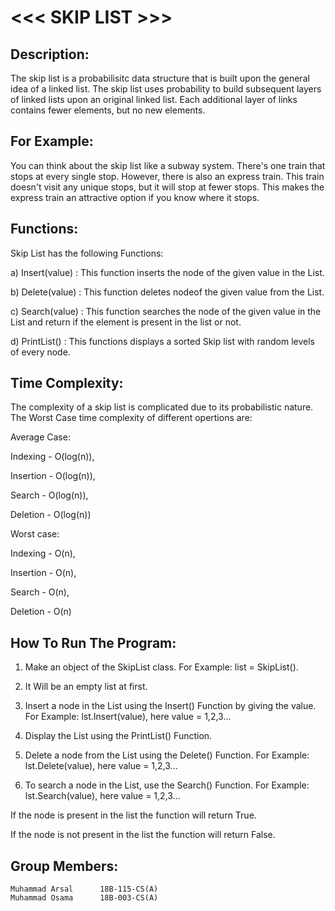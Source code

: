 # <<< SKIP LIST >>>

## Description:
The skip list is a probabilisitc data structure that is built upon the general idea of a linked list. The skip list uses probability to build subsequent layers of linked lists upon an original linked list. Each additional layer of links contains fewer elements, but no new elements.

## For Example: 
You can think about the skip list like a subway system.
There's one train that stops at every single stop. However, there is also an express train. This train doesn't visit any unique stops, but it will stop at fewer stops. 
This makes the express train an attractive option if you know where it stops.

## Functions:
Skip List has the following Functions:

a) Insert(value) :
This function inserts the node of the given value in the List.

b) Delete(value) :
This function deletes nodeof the given value from the List.

c) Search(value) :
This function searches the node of the given value in the List and return if the element is present in the list or not.
	
d) PrintList() :
This functions displays a sorted Skip list with random levels of every node. 

## Time Complexity:

The complexity of a skip list is complicated due to its probabilistic nature. 
The Worst Case time complexity of different opertions are:

Average Case:

Indexing - O(log(n)),

Insertion - O(log(n)),

Search   - O(log(n)),

Deletion - O(log(n))

Worst case:

Indexing - O(n),

Insertion - O(n),

Search   - O(n),

Deletion - O(n)


## How To Run The Program:

1) Make an object of the SkipList class. For Example: list = SkipList().

2) It Will be an empty list at first.

3) Insert a node in the List using the Insert() Function by giving the value.
For Example: lst.Insert(value), here value = 1,2,3...

4) Display the List using the PrintList() Function.

5) Delete a node from the List using the Delete() Function.
For Example: lst.Delete(value), here value = 1,2,3...

6) To search a node in the List, use the Search() Function.
For Example: lst.Search(value), here value = 1,2,3...

If the node is present in the list the function will return True.

If the node is not present in the list the function will return False.

## Group Members:

	Muhammad Arsal		18B-115-CS(A)
	Muhammad Osama		18B-003-CS(A)
	
